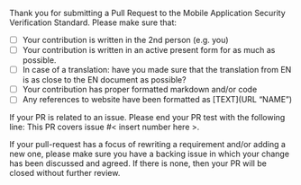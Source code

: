 Thank you for submitting a Pull Request to the Mobile Application Security Verification Standard. Please make sure that:

- [ ] Your contribution is written in the 2nd person (e.g. you)
- [ ] Your contribution is written in an active present form for as much as possible.
- [ ] In case of a translation: have you made sure that the translation from EN is as close to the EN document as possible?
- [ ] Your contribution has proper formatted markdown and/or code
- [ ] Any references to website have been formatted as [TEXT](URL “NAME”)

If your PR is related to an issue. Please end your PR test with the following line:
This PR covers issue #< insert number here >.

If your pull-request has a focus of rewriting a requirement and/or adding a new one, please make sure you have a backing issue in which your change has been discussed and agreed. If there is none, then your PR will be closed without further review.
